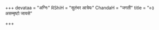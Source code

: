 +++
devataa = "अग्निः"
RShiH = "सुतंभर आत्रेयः"
ChandaH = "जगती"
title = "०३ असम्मृष्टो जायसे"

+++
